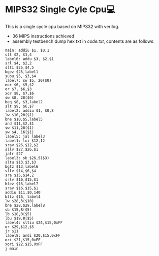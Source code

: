 # MIPS32 Single Cyle Cpu💻
This is a single cycle cpu based on MIPS32 with verilog.
- 36 MIPS instructions achieved
- assembly testbench dump hex txt in *code.txt*,
  contents are as follows:

```
main: addiu $1, $0,1
sll $2, $1,4
label6: addu $3, $2,$1
srl $4, $2,2
slti $25,$4,5
bgez $25,label1
subu $5, $3,$4
label7: sw $5, 20($0)
nor $6, $5,$2
or $7, $6,$3
xor $8, $7,$6
sw $8, 28($0)
beq $8, $3,label2
slt $9, $6,$7
label2: addiu $1, $0,8
lw $10,20($1)
bne $10,$5,label5
and $11,$2,$1
sw $11,28($1)
sw $4, 16($1)
label5: jal label3
label1: lui $12,12
srav $26,$12,$2
sllv $27,$26,$1
jalr $27
label3: sb $26,5($3)
sltu $13,$3,$3
bgtz $13,label6
sllv $14,$6,$4
sra $15,$14,2
srlv $16,$15,$1
blez $16,label7
srav $16,$15,$1
addiu $11,$0,140
bltz $16, label4
lw $28,3($10)
bne $28,$29,label8
sb $15,8($5)
lb $18,8($5)
lbu $19,8($5)
label4: sltiu $24,$15,0xFF
or $29,$12,$5
jr $11
label8: andi $20,$15,0xFF
ori $21,$15,0xFF
xori $22,$15,0xFF
j main
```


